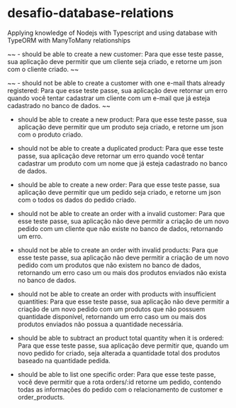 # desafio-database-relations
 Applying knowledge of Nodejs with Typescript and using database with TypeORM with ManyToMany relationships

~~ - should be able to create a new customer: Para que esse teste passe, sua aplicação deve permitir que um cliente seja criado, e retorne um json com o cliente criado. ~~

~~ - should not be able to create a customer with one e-mail thats already registered: Para que esse teste passe, sua aplicação deve retornar um erro quando você tentar cadastrar um cliente com um e-mail que já esteja cadastrado no banco de dados. ~~

- should be able to create a new product: Para que esse teste passe, sua aplicação deve permitir que um produto seja criado, e retorne um json com o produto criado.

- should not be able to create a duplicated product: Para que esse teste passe, sua aplicação deve retornar um erro quando você tentar cadastrar um produto com um nome que já esteja cadastrado no banco de dados.

- should be able to create a new order: Para que esse teste passe, sua aplicação deve permitir que um pedido seja criado, e retorne um json com o todos os dados do pedido criado.

- should not be able to create an order with a invalid customer: Para que esse teste passe, sua aplicação não deve permitir a criação de um novo pedido com um cliente que não existe no banco de dados, retornando um erro.

- should not be able to create an order with invalid products: Para que esse teste passe, sua aplicação não deve permitir a criação de um novo pedido com um produtos que não existem no banco de dados, retornando um erro caso um ou mais dos produtos enviados não exista no banco de dados.

- should not be able to create an order with products with insufficient quantities: Para que esse teste passe, sua aplicação não deve permitir a criação de um novo pedido com um produtos que não possuem quantidade disponível, retornando um erro caso um ou mais dos produtos enviados não possua a quantidade necessária.

- should be able to subtract an product total quantity when it is ordered: Para que esse teste passe, sua aplicação deve permitir que, quando um novo pedido for criado, seja alterada a quantidade total dos produtos baseado na quantidade pedida.

- should be able to list one specific order: Para que esse teste passe, você deve permitir que a rota orders/:id retorne um pedido, contendo todas as informações do pedido com o relacionamento de customer e order_products.
